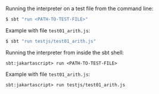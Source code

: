 Running the interpreter on a test file from the command line:

```bash
$ sbt "run <PATH-TO-TEST-FILE>"
```

Example with file `test01_arith.js`:

```bash
$ sbt "run testjs/test01_arith.js"
```


Running the interpreter from inside the sbt shell:

```
sbt:jakartascript> run <PATH-TO-TEST-FILE>
```

Example with file `test01_arith.js`:

```
sbt:jakartascript> run testjs/test01_arith.js
```



